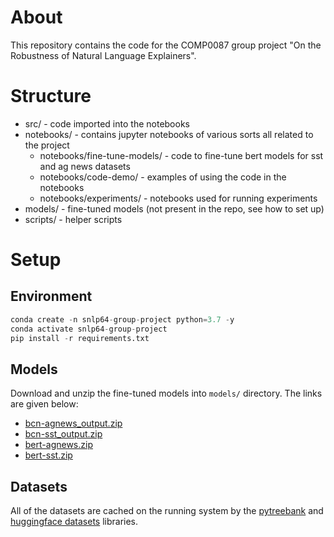 # About

This repository contains the code for the COMP0087 group project "On the Robustness of Natural Language Explainers".

# Structure

* src/ - code imported into the notebooks
* notebooks/ - contains jupyter notebooks of various sorts all related to the project
     * notebooks/fine-tune-models/ - code to fine-tune bert models for sst and ag news datasets
     * notebooks/code-demo/ - examples of using the code in the notebooks
     * notebooks/experiments/ - notebooks used for running experiments
* models/ - fine-tuned models (not present in the repo, see how to set up)
* scripts/ - helper scripts

# Setup

## Environment

```python
conda create -n snlp64-group-project python=3.7 -y
conda activate snlp64-group-project
pip install -r requirements.txt
```

## Models

Download and unzip the fine-tuned models into `models/` directory. The links are given below:

* [bcn-agnews_output.zip](https://liveuclac-my.sharepoint.com/:u:/g/personal/ucabkro_ucl_ac_uk/ESZ14c-PS39BuIt7YXqnrL4Br368_v8cjo6X7GMPt-9N3A?e=TYs9A1)
* [bcn-sst_output.zip](https://liveuclac-my.sharepoint.com/:u:/g/personal/ucabkro_ucl_ac_uk/EbhqABBIa5BHsLBE-LuUYzcBykHKxAwMJofFVyZiLrZoHQ?e=Vq8l4x)
* [bert-agnews.zip](https://liveuclac-my.sharepoint.com/:u:/g/personal/ucabkro_ucl_ac_uk/Ea6aDI5-1xFEje2Olvj7KmQBq6FLglaW_2Eoez7vB82_Ow?e=Myuhk0)
* [bert-sst.zip](https://liveuclac-my.sharepoint.com/:u:/g/personal/ucabkro_ucl_ac_uk/EZlG-PDyYbpEgb1Xyg_tiTUBUrIvPYrvh25mnr2R1r689g?e=b1PqPf)

## Datasets

All of the datasets are cached on the running system by the [pytreebank](https://github.com/JonathanRaiman/pytreebank) and [huggingface datasets](https://github.com/huggingface/datasets) libraries.
